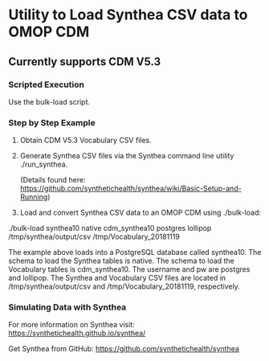 # Utility to Load Synthea CSV data to OMOP CDM
## Currently supports CDM V5.3

### Scripted Execution
Use the bulk-load script.

### Step by Step Example
  1. Obtain CDM V5.3 Vocabulary CSV files.

  2. Generate Synthea CSV files via the Synthea command line utility ./run_synthea. 
  
     (Details found here: https://github.com/synthetichealth/synthea/wiki/Basic-Setup-and-Running)

  3. Load and convert Synthea CSV data to an OMOP CDM using ./bulk-load:

   ./bulk-load synthea10 native cdm_synthea10 postgres lollipop /tmp/synthea/output/csv /tmp/Vocabulary_20181119

 The example above loads into a PostgreSQL database called synthea10.  The schema to load the Synthea tables is native.
 The schema to load the Vocabulary tables is cdm_synthea10.  The username and pw are postgres and lollipop.
 The Synthea and Vocabulary CSV files are located in /tmp/synthea/output/csv and /tmp/Vocabulary_20181119, respectively.


### Simulating Data with Synthea

For more information on Synthea visit:
https://synthetichealth.github.io/synthea/

Get Synthea from GitHub:
https://github.com/synthetichealth/synthea
